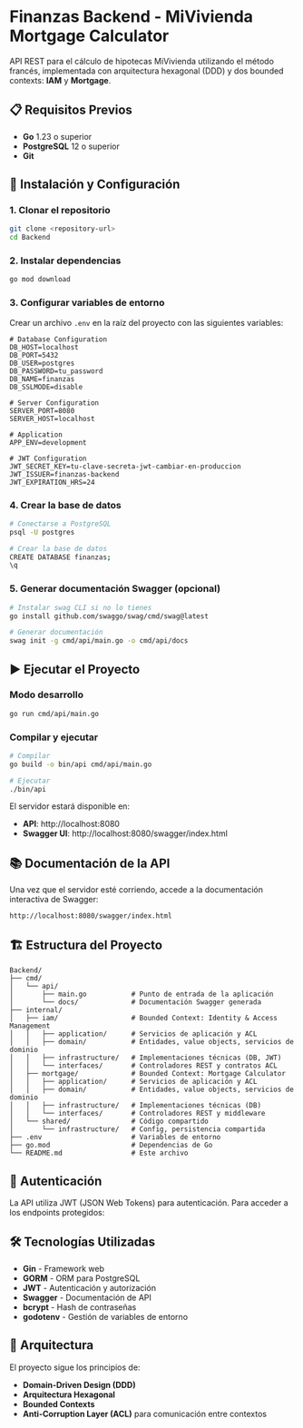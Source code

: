 # Finanzas Backend - MiVivienda Mortgage Calculator

API REST para el cálculo de hipotecas MiVivienda utilizando el método francés, implementada con arquitectura hexagonal (DDD) y dos bounded contexts: **IAM** y **Mortgage**.

## 📋 Requisitos Previos

- **Go** 1.23 o superior
- **PostgreSQL** 12 o superior
- **Git**

## 🚀 Instalación y Configuración

### 1. Clonar el repositorio

```bash
git clone <repository-url>
cd Backend
```

### 2. Instalar dependencias

```bash
go mod download
```

### 3. Configurar variables de entorno

Crear un archivo `.env` en la raíz del proyecto con las siguientes variables:

```env
# Database Configuration
DB_HOST=localhost
DB_PORT=5432
DB_USER=postgres
DB_PASSWORD=tu_password
DB_NAME=finanzas
DB_SSLMODE=disable

# Server Configuration
SERVER_PORT=8080
SERVER_HOST=localhost

# Application
APP_ENV=development

# JWT Configuration
JWT_SECRET_KEY=tu-clave-secreta-jwt-cambiar-en-produccion
JWT_ISSUER=finanzas-backend
JWT_EXPIRATION_HRS=24
```

### 4. Crear la base de datos

```bash
# Conectarse a PostgreSQL
psql -U postgres

# Crear la base de datos
CREATE DATABASE finanzas;
\q
```

### 5. Generar documentación Swagger (opcional)

```bash
# Instalar swag CLI si no lo tienes
go install github.com/swaggo/swag/cmd/swag@latest

# Generar documentación
swag init -g cmd/api/main.go -o cmd/api/docs
```

## ▶️ Ejecutar el Proyecto

### Modo desarrollo

```bash
go run cmd/api/main.go
```

### Compilar y ejecutar

```bash
# Compilar
go build -o bin/api cmd/api/main.go

# Ejecutar
./bin/api
```

El servidor estará disponible en:
- **API**: http://localhost:8080
- **Swagger UI**: http://localhost:8080/swagger/index.html

## 📚 Documentación de la API

Una vez que el servidor esté corriendo, accede a la documentación interactiva de Swagger:

```
http://localhost:8080/swagger/index.html
```

## 🏗️ Estructura del Proyecto

```
Backend/
├── cmd/
│   └── api/
│       ├── main.go           # Punto de entrada de la aplicación
│       └── docs/             # Documentación Swagger generada
├── internal/
│   ├── iam/                  # Bounded Context: Identity & Access Management
│   │   ├── application/      # Servicios de aplicación y ACL
│   │   ├── domain/           # Entidades, value objects, servicios de dominio
│   │   ├── infrastructure/   # Implementaciones técnicas (DB, JWT)
│   │   └── interfaces/       # Controladores REST y contratos ACL
│   ├── mortgage/             # Bounded Context: Mortgage Calculator
│   │   ├── application/      # Servicios de aplicación y ACL
│   │   ├── domain/           # Entidades, value objects, servicios de dominio
│   │   ├── infrastructure/   # Implementaciones técnicas (DB)
│   │   └── interfaces/       # Controladores REST y middleware
│   └── shared/               # Código compartido
│       └── infrastructure/   # Config, persistencia compartida
├── .env                      # Variables de entorno
├── go.mod                    # Dependencias de Go
└── README.md                 # Este archivo
```

## 🔐 Autenticación

La API utiliza JWT (JSON Web Tokens) para autenticación. Para acceder a los endpoints protegidos:


## 🛠️ Tecnologías Utilizadas

- **Gin** - Framework web
- **GORM** - ORM para PostgreSQL
- **JWT** - Autenticación y autorización
- **Swagger** - Documentación de API
- **bcrypt** - Hash de contraseñas
- **godotenv** - Gestión de variables de entorno

## 📝 Arquitectura

El proyecto sigue los principios de:
- **Domain-Driven Design (DDD)**
- **Arquitectura Hexagonal**
- **Bounded Contexts**
- **Anti-Corruption Layer (ACL)** para comunicación entre contextos


